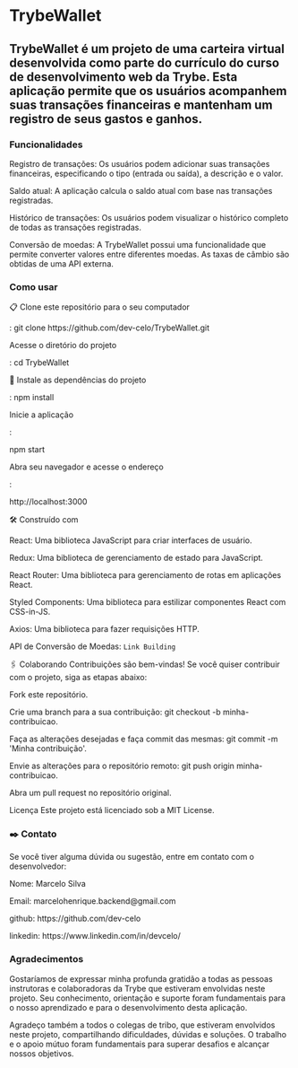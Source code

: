 # TrybeWallet

## TrybeWallet é um projeto de uma carteira virtual desenvolvida como parte do currículo do curso de desenvolvimento web da Trybe. Esta aplicação permite que os usuários acompanhem suas transações financeiras e mantenham um registro de seus gastos e ganhos.

### Funcionalidades
<p>Registro de transações: Os usuários podem adicionar suas transações financeiras, especificando o tipo (entrada ou saída), a descrição e o valor.<p>

<p>Saldo atual: A aplicação calcula o saldo atual com base nas transações registradas.<p>

<p>Histórico de transações: Os usuários podem visualizar o histórico completo de todas as transações registradas.<p>

<p>Conversão de moedas: A TrybeWallet possui uma funcionalidade que permite converter valores entre diferentes moedas. As taxas de câmbio são obtidas de uma API externa.<p>

### Como usar
<p>📋 Clone este repositório para o seu computador<p>:
git clone https://github.com/dev-celo/TrybeWallet.git

<p>Acesse o diretório do projeto<p>:
cd TrybeWallet

<p>🔧 Instale as dependências do projeto<p>:
npm install

<p>Inicie a aplicação<p>:

npm start

<p>Abra seu navegador e acesse o endereço<p>:

http://localhost:3000

<p>🛠️ Construído com<p>

<p>React: Uma biblioteca JavaScript para criar interfaces de usuário.<p>
<p>Redux: Uma biblioteca de gerenciamento de estado para JavaScript.<p>
<p>React Router: Uma biblioteca para gerenciamento de rotas em aplicações React.<p>
Styled Components: Uma biblioteca para estilizar componentes React com CSS-in-JS.<p>
<p>Axios: Uma biblioteca para fazer requisições HTTP.<p>


API de Conversão de Moedas: `Link Building`

🖇️ Colaborando
Contribuições são bem-vindas! Se você quiser contribuir com o projeto, siga as etapas abaixo:

Fork este repositório.
<p>Crie uma branch para a sua contribuição: git checkout -b minha-contribuicao.<p>
<p>Faça as alterações desejadas e faça commit das mesmas: git commit -m 'Minha contribuição'.<p>
<p>Envie as alterações para o repositório remoto: git push origin minha-contribuicao.<p>
Abra um pull request no repositório original.

Licença
Este projeto está licenciado sob a MIT License.

### ✒️ Contato
Se você tiver alguma dúvida ou sugestão, entre em contato com o desenvolvedor:

<p>Nome: Marcelo Silva<p>
<p>Email: marcelohenrique.backend@gmail.com<p>
<p>github: https://github.com/dev-celo<p>
<p>linkedin: https://www.linkedin.com/in/devcelo/<p>

### Agradecimentos
Gostaríamos de expressar minha profunda gratidão a todas as pessoas instrutoras e colaboradoras da Trybe que estiveram envolvidas neste projeto. Seu conhecimento, orientação e suporte foram fundamentais para o nosso aprendizado e para o desenvolvimento desta aplicação.

Agradeço também a todos o colegas de tribo, que estiveram envolvidos neste projeto, compartilhando dificuldades, dúvidas e soluções. O trabalho e o apoio mútuo foram fundamentais para superar desafios e alcançar nossos objetivos.
